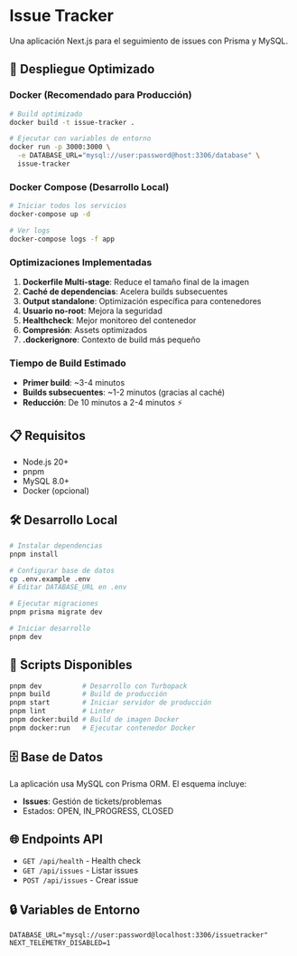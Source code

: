 # Issue Tracker

Una aplicación Next.js para el seguimiento de issues con Prisma y MySQL.

## 🚀 Despliegue Optimizado

### Docker (Recomendado para Producción)

```bash
# Build optimizado
docker build -t issue-tracker .

# Ejecutar con variables de entorno
docker run -p 3000:3000 \
  -e DATABASE_URL="mysql://user:password@host:3306/database" \
  issue-tracker
```

### Docker Compose (Desarrollo Local)

```bash
# Iniciar todos los servicios
docker-compose up -d

# Ver logs
docker-compose logs -f app
```

### Optimizaciones Implementadas

1. **Dockerfile Multi-stage**: Reduce el tamaño final de la imagen
2. **Caché de dependencias**: Acelera builds subsecuentes
3. **Output standalone**: Optimización específica para contenedores
4. **Usuario no-root**: Mejora la seguridad
5. **Healthcheck**: Mejor monitoreo del contenedor
6. **Compresión**: Assets optimizados
7. **.dockerignore**: Contexto de build más pequeño

### Tiempo de Build Estimado

- **Primer build**: ~3-4 minutos
- **Builds subsecuentes**: ~1-2 minutos (gracias al caché)
- **Reducción**: De 10 minutos a 2-4 minutos ⚡

## 📋 Requisitos

- Node.js 20+
- pnpm
- MySQL 8.0+
- Docker (opcional)

## 🛠️ Desarrollo Local

```bash
# Instalar dependencias
pnpm install

# Configurar base de datos
cp .env.example .env
# Editar DATABASE_URL en .env

# Ejecutar migraciones
pnpm prisma migrate dev

# Iniciar desarrollo
pnpm dev
```

## 🔧 Scripts Disponibles

```bash
pnpm dev          # Desarrollo con Turbopack
pnpm build        # Build de producción
pnpm start        # Iniciar servidor de producción
pnpm lint         # Linter
pnpm docker:build # Build de imagen Docker
pnpm docker:run   # Ejecutar contenedor Docker
```

## 🗄️ Base de Datos

La aplicación usa MySQL con Prisma ORM. El esquema incluye:

- **Issues**: Gestión de tickets/problemas
- Estados: OPEN, IN_PROGRESS, CLOSED

## 🌐 Endpoints API

- `GET /api/health` - Health check
- `GET /api/issues` - Listar issues
- `POST /api/issues` - Crear issue

## 🔒 Variables de Entorno

```env
DATABASE_URL="mysql://user:password@localhost:3306/issuetracker"
NEXT_TELEMETRY_DISABLED=1
```
